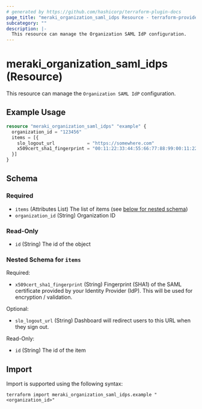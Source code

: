 ```yaml
---
# generated by https://github.com/hashicorp/terraform-plugin-docs
page_title: "meraki_organization_saml_idps Resource - terraform-provider-meraki"
subcategory: ""
description: |-
  This resource can manage the Organization SAML IdP configuration.
---
```


# meraki_organization_saml_idps (Resource)

This resource can manage the `Organization SAML IdP` configuration.

## Example Usage

```terraform
resource "meraki_organization_saml_idps" "example" {
  organization_id = "123456"
  items = [{
    slo_logout_url            = "https://somewhere.com"
    x509cert_sha1_fingerprint = "00:11:22:33:44:55:66:77:88:99:00:11:22:33:44:55:66:77:88:AA"
  }]
}
```

<!-- schema generated by tfplugindocs -->
## Schema

### Required

- `items` (Attributes List) The list of items (see [below for nested schema](#nestedatt--items))
- `organization_id` (String) Organization ID

### Read-Only

- `id` (String) The id of the object

<a id="nestedatt--items"></a>
### Nested Schema for `items`

Required:

- `x509cert_sha1_fingerprint` (String) Fingerprint (SHA1) of the SAML certificate provided by your Identity Provider (IdP). This will be used for encryption / validation.

Optional:

- `slo_logout_url` (String) Dashboard will redirect users to this URL when they sign out.

Read-Only:

- `id` (String) The id of the item

## Import

Import is supported using the following syntax:

```shell
terraform import meraki_organization_saml_idps.example "<organization_id>"
```
